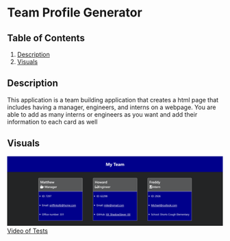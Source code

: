 # Team Profile Generator



## Table of Contents
1. [Description](#description)
2. [Visuals](#visuals)


## Description
This application is a team building application that creates a html page that includes having a manager, engineers, and interns on a webpage. You are able to add as many interns or engineers as you want and add their information to each card as well

## Visuals

![ScreenShot of website](./readme_images/readME_image.png)
[Video of Tests](https://drive.google.com/file/d/1-qhAB0jbpQMlg8t8ib9wQjFUAYi_Rl7u/view?usp=sharing)